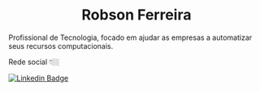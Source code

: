 <h1 align="center">Robson Ferreira</h1>

Profissional de Tecnologia, focado em ajudar as empresas a automatizar seus recursos computacionais. 
<p>
Rede social 👇🏼

[![Linkedin Badge](https://img.shields.io/badge/-LinkedIn-blue?style=flat-square&logo=Linkedin&logoColor=white&link=https://www.linkedin.com/in/robson-ferreira-154121163/)](https://www.linkedin.com/in/robson-ferreira-154121163/) 

